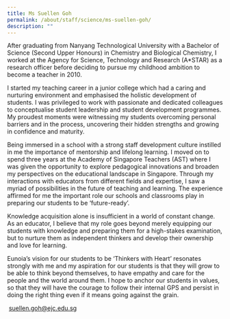 ```yaml
---
title: Ms Suellen Goh
permalink: /about/staff/science/ms-suellen-goh/
description: ""
---
```


After graduating from Nanyang Technological University with a Bachelor of Science (Second Upper Honours) in Chemistry and Biological Chemistry, I worked at the Agency for Science, Technology and Research (A\*STAR) as a research officer before deciding to pursue my childhood ambition to become a teacher in 2010.

I started my teaching career in a junior college which had a caring and nurturing environment and emphasised the holistic development of students. I was privileged to work with passionate and dedicated colleagues to conceptualise student leadership and student development programmes. My proudest moments were witnessing my students overcoming personal barriers and in the process, uncovering their hidden strengths and growing in confidence and maturity.

Being immersed in a school with a strong staff development culture instilled in me the importance of mentorship and lifelong learning. I moved on to spend three years at the Academy of Singapore Teachers (AST) where I was given the opportunity to explore pedagogical innovations and broaden my perspectives on the educational landscape in Singapore. Through my interactions with educators from different fields and expertise, I saw a myriad of possibilities in the future of teaching and learning. The experience affirmed for me the important role our schools and classrooms play in preparing our students to be ‘future-ready’.

Knowledge acquisition alone is insufficient in a world of constant change. As an educator, I believe that my role goes beyond merely equipping our students with knowledge and preparing them for a high-stakes examination, but to nurture them as independent thinkers and develop their ownership and love for learning.

Eunoia’s vision for our students to be ‘Thinkers with Heart’ resonates strongly with me and my aspiration for our students is that they will grow to be able to think beyond themselves, to have empathy and care for the people and the world around them. I hope to anchor our students in values, so that they will have the courage to follow their internal GPS and persist in doing the right thing even if it means going against the grain.

 [suellen.goh@ejc.edu.sg](mailto:suellen.goh@ejc.edu.sg)